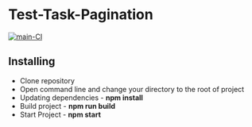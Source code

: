 # Test-Task-Pagination

[![main-CI](https://github.com/Polt0s/Test-Task-Pagination/actions/workflows/main.yml/badge.svg)](https://github.com/Polt0s/Test-Task-Pagination/actions/workflows/main.yml)

## Installing

* Clone repository
* Open command line and change your directory to the root of project
* Updating dependencies - **npm install**
* Build project - **npm run build**
* Start Project - **npm start**
